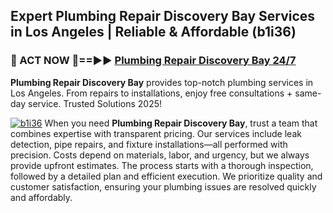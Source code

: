 ## Expert Plumbing Repair Discovery Bay Services in Los Angeles | Reliable & Affordable (b1i36)  

<h3>🚿 ACT NOW 🌟==►► <a href="https://tinyurl.com/2ne6vx2x" rel="nofollow">Plumbing Repair Discovery Bay 24/7</a></h3>

**Plumbing Repair Discovery Bay** provides top-notch plumbing services in Los Angeles. From repairs to installations, enjoy free consultations + same-day service. Trusted Solutions 2025!

[![b1i36](https://i.imgur.com/4PFF4AK.jpeg)](https://tinyurl.com/2ne6vx2x)
When you need **Plumbing Repair Discovery Bay**, trust a team that combines expertise with transparent pricing. Our services include leak detection, pipe repairs, and fixture installations—all performed with precision. Costs depend on materials, labor, and urgency, but we always provide upfront estimates. The process starts with a thorough inspection, followed by a detailed plan and efficient execution. We prioritize quality and customer satisfaction, ensuring your plumbing issues are resolved quickly and affordably.